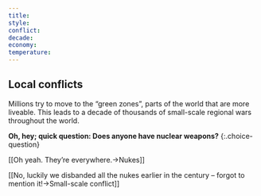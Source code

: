 ```yaml
---
title: 
style: 
conflict: 
decade: 
economy: 
temperature: 
---
```


## Local conflicts


Millions try to move to the “green zones”, parts of the world that are more liveable. This leads to a decade of thousands of small-scale regional wars throughout the world.

**Oh, hey; quick question: Does anyone have nuclear weapons?**
{:.choice-question}

[[Oh yeah. They’re everywhere.->Nukes]]

[[No, luckily we disbanded all the nukes earlier in the century – forgot to mention it!->Small-scale conflict]]
